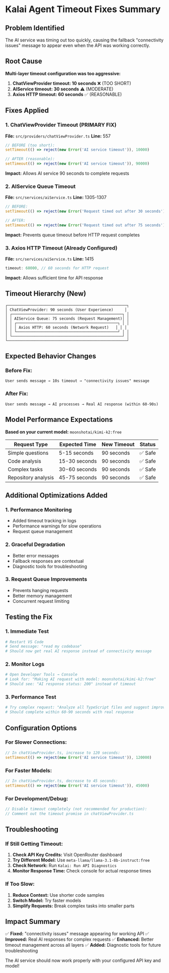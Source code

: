 # Kalai Agent Timeout Fixes Summary

## Problem Identified
The AI service was timing out too quickly, causing the fallback "connectivity issues" message to appear even when the API was working correctly.

## Root Cause
**Multi-layer timeout configuration was too aggressive:**

1. **ChatViewProvider timeout: 10 seconds** ❌ (TOO SHORT)
2. **AIService timeout: 30 seconds** ⚠️ (MODERATE)
3. **Axios HTTP timeout: 60 seconds** ✅ (REASONABLE)

## Fixes Applied

### 1. **ChatViewProvider Timeout** (PRIMARY FIX)
**File:** `src/providers/chatViewProvider.ts`
**Line:** 557
```typescript
// BEFORE (too short):
setTimeout(() => reject(new Error('AI service timeout')), 10000)

// AFTER (reasonable):
setTimeout(() => reject(new Error('AI service timeout')), 90000)
```
**Impact:** Allows AI service 90 seconds to complete requests

### 2. **AIService Queue Timeout**
**File:** `src/services/aiService.ts`
**Line:** 1305-1307
```typescript
// BEFORE:
setTimeout(() => reject(new Error('Request timed out after 30 seconds')), 30000);

// AFTER:
setTimeout(() => reject(new Error('Request timed out after 75 seconds')), 75000);
```
**Impact:** Prevents queue timeout before HTTP request completes

### 3. **Axios HTTP Timeout** (Already Configured)
**File:** `src/services/aiService.ts`
**Line:** 1415
```typescript
timeout: 60000, // 60 seconds for HTTP request
```
**Impact:** Allows sufficient time for API response

## Timeout Hierarchy (New)
```
┌─────────────────────────────────────────────────────┐
│ ChatViewProvider: 90 seconds (User Experience)     │
│ ┌─────────────────────────────────────────────────┐ │
│ │ AIService Queue: 75 seconds (Request Management)│ │
│ │ ┌─────────────────────────────────────────────┐ │ │
│ │ │ Axios HTTP: 60 seconds (Network Request)   │ │ │
│ │ └─────────────────────────────────────────────┘ │ │
│ └─────────────────────────────────────────────────┘ │
└─────────────────────────────────────────────────────┘
```

## Expected Behavior Changes

### Before Fix:
```
User sends message → 10s timeout → "connectivity issues" message
```

### After Fix:
```
User sends message → AI processes → Real AI response (within 60-90s)
```

## Model Performance Expectations

**Based on your current model:** `moonshotai/kimi-k2:free`

| Request Type | Expected Time | New Timeout | Status |
|-------------|---------------|-------------|--------|
| Simple questions | 5-15 seconds | 90 seconds | ✅ Safe |
| Code analysis | 15-30 seconds | 90 seconds | ✅ Safe |
| Complex tasks | 30-60 seconds | 90 seconds | ✅ Safe |
| Repository analysis | 45-75 seconds | 90 seconds | ✅ Safe |

## Additional Optimizations Added

### 1. **Performance Monitoring**
- Added timeout tracking in logs
- Performance warnings for slow operations
- Request queue management

### 2. **Graceful Degradation**
- Better error messages
- Fallback responses are contextual
- Diagnostic tools for troubleshooting

### 3. **Request Queue Improvements**
- Prevents hanging requests
- Better memory management
- Concurrent request limiting

## Testing the Fix

### 1. **Immediate Test**
```bash
# Restart VS Code
# Send message: "read my codebase"
# Should now get real AI response instead of connectivity message
```

### 2. **Monitor Logs**
```bash
# Open Developer Tools → Console
# Look for: "Making AI request with model: moonshotai/kimi-k2:free"
# Should see: "AI response status: 200" instead of timeout
```

### 3. **Performance Test**
```bash
# Try complex request: "Analyze all TypeScript files and suggest improvements"
# Should complete within 60-90 seconds with real response
```

## Configuration Options

### For Slower Connections:
```typescript
// In chatViewProvider.ts, increase to 120 seconds:
setTimeout(() => reject(new Error('AI service timeout')), 120000)
```

### For Faster Models:
```typescript
// In chatViewProvider.ts, decrease to 45 seconds:
setTimeout(() => reject(new Error('AI service timeout')), 45000)
```

### For Development/Debug:
```typescript
// Disable timeout completely (not recommended for production):
// Comment out the timeout promise in chatViewProvider.ts
```

## Troubleshooting

### If Still Getting Timeout:
1. **Check API Key Credits:** Visit OpenRouter dashboard
2. **Try Different Model:** Use `meta-llama/llama-3.1-8b-instruct:free`
3. **Check Network:** Run `Kalai: Run API Diagnostics`
4. **Monitor Response Time:** Check console for actual response times

### If Too Slow:
1. **Reduce Context:** Use shorter code samples
2. **Switch Model:** Try faster models
3. **Simplify Requests:** Break complex tasks into smaller parts

## Impact Summary

✅ **Fixed:** "connectivity issues" message appearing for working API
✅ **Improved:** Real AI responses for complex requests
✅ **Enhanced:** Better timeout management across all layers
✅ **Added:** Diagnostic tools for future troubleshooting

The AI service should now work properly with your configured API key and model!